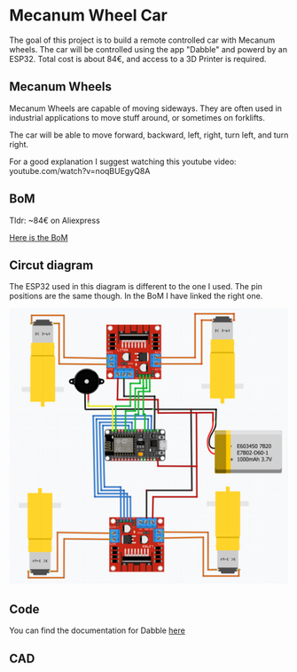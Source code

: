 # Mecanum Wheel Car

The goal of this project is to build a remote controlled car with Mecanum wheels. 
The car will be controlled using the app "Dabble" and powerd by an ESP32.
Total cost is about 84€, and access to a 3D Printer is required.


## Mecanum Wheels

Mecanum Wheels are capable of moving sideways. They are often used in industrial applications to move stuff around, or sometimes on forklifts. 

The car will be able to move forward, backward, left, right, turn left, and turn right.

For a good explanation I suggest watching this youtube video: youtube.com/watch?v=noqBUEgyQ8A

## BoM

Tldr: ~84€ on Aliexpress

[Here is the BoM](BoM.xlsx)

## Circut diagram
The ESP32 used in this diagram is different to the one I used. 
The pin positions are the same though. In the BoM I have linked the right one.

![](schematic/Schematics.png)

## Code

You can find the documentation for Dabble [here](https://ai.thestempedia.com/docs/dabble-app/gamepad-module/)


## CAD


